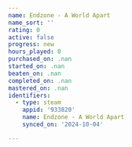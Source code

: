 ```yaml
---
name: Endzone - A World Apart
name_sort: ''
rating: 0
active: false
progress: new
hours_played: 0
purchased_on: .nan
started_on: .nan
beaten_on: .nan
completed_on: .nan
mastered_on: .nan
identifiers:
  - type: steam
    appid: '933820'
    name: Endzone - A World Apart
    synced_on: '2024-10-04'

---
```

